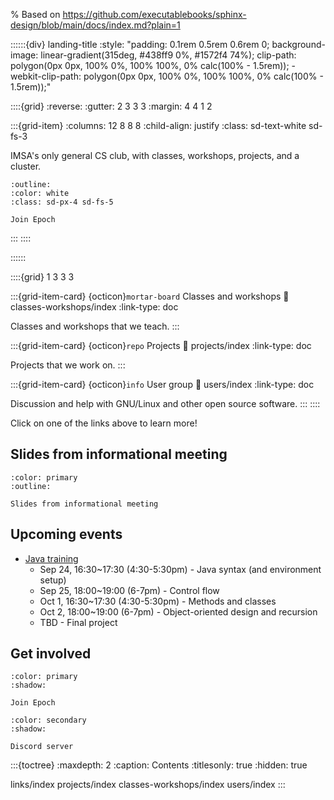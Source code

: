 % Based on https://github.com/executablebooks/sphinx-design/blob/main/docs/index.md?plain=1

::::::{div} landing-title
:style: "padding: 0.1rem 0.5rem 0.6rem 0; background-image: linear-gradient(315deg, #438ff9 0%, #1572f4 74%); clip-path: polygon(0px 0px, 100% 0%, 100% 100%, 0% calc(100% - 1.5rem)); -webkit-clip-path: polygon(0px 0px, 100% 0%, 100% 100%, 0% calc(100% - 1.5rem));"

::::{grid}
:reverse:
:gutter: 2 3 3 3
:margin: 4 4 1 2

<!-- :::{grid-item}
:columns: 12 4 4 4

```{image} ./_static/logo_square.svg
:width: 200px
:class: sd-m-auto sd-animate-grow50-rot20
```
::: -->

:::{grid-item}
:columns: 12 8 8 8
:child-align: justify
:class: sd-text-white sd-fs-3

IMSA's only general CS club, with classes, workshops, projects, and a cluster.

```{button-link} https://docs.google.com/forms/d/e/1FAIpQLSdx-3ZqcHA0Akecc0y_QqWVt3VPZDwc-OdOcQOfOY4iGI-2EQ/viewform?usp=header
:outline:
:color: white
:class: sd-px-4 sd-fs-5

Join Epoch
```

:::
::::

::::::

::::{grid} 1 3 3 3

:::{grid-item-card} {octicon}`mortar-board` Classes and workshops
:link: classes-workshops/index
:link-type: doc

Classes and workshops that we teach.
:::

:::{grid-item-card} {octicon}`repo` Projects
:link: projects/index
:link-type: doc

Projects that we work on.
:::

:::{grid-item-card} {octicon}`info` User group
:link: users/index
:link-type: doc

Discussion and help with GNU/Linux and other open source software.
:::
::::

Click on one of the links above to learn more!

## Slides from informational meeting

```{button-link} https://docs.google.com/presentation/d/1RqMEhkxsDzDmtwKoye7Ctqz_rI9TL3LcT3NyecBDHOM/edit
:color: primary
:outline:

Slides from informational meeting
```

## Upcoming events

* [Java training](classes-workshops/intro-java.md)
  * Sep 24, 16:30~17:30 (4:30-5:30pm) - Java syntax (and environment setup)
  * Sep 25, 18:00~19:00 (6-7pm) - Control flow
  * Oct 1, 16:30~17:30 (4:30-5:30pm) - Methods and classes
  * Oct 2, 18:00~19:00 (6-7pm) - Object-oriented design and recursion
  * TBD - Final project

## Get involved

```{button-link} https://docs.google.com/forms/d/e/1FAIpQLSdx-3ZqcHA0Akecc0y_QqWVt3VPZDwc-OdOcQOfOY4iGI-2EQ/viewform?usp=header
:color: primary
:shadow:

Join Epoch
```

```{button-link} https://discord.gg/AN58YQ7ngz
:color: secondary
:shadow:

Discord server
```

:::{toctree}
:maxdepth: 2
:caption: Contents
:titlesonly: true
:hidden: true

links/index
projects/index
classes-workshops/index
users/index
:::
